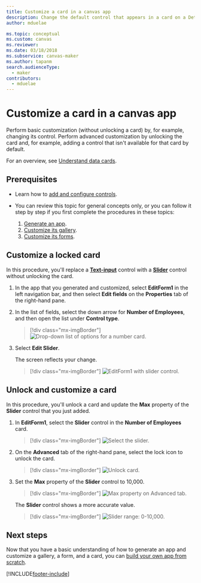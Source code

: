 ```yaml
---
title: Customize a card in a canvas app
description: Change the default control that appears in a card on a Details or Edit form in a canvas app.
author: mduelae

ms.topic: conceptual
ms.custom: canvas
ms.reviewer: 
ms.date: 03/18/2018
ms.subservice: canvas-maker
ms.author: tapanm
search.audienceType: 
  - maker
contributors:
  - mduelae
---
```

# Customize a card in a canvas app

Perform basic customization (without unlocking a card) by, for example, changing its control. Perform advanced customization by unlocking the card and, for example, adding a control that isn't available for that card by default.

For an overview, see [Understand data cards](working-with-cards.md).

## Prerequisites

- Learn how to [add and configure controls](add-configure-controls.md).
- You can review this topic for general concepts only, or you can follow it step by step if you first complete the procedures in these topics:

    1. [Generate an app](data-platform-create-app.md).
    1. [Customize its gallery](customize-layout-sharepoint.md).
    1. [Customize its forms](customize-forms-sharepoint.md).

## Customize a locked card

In this procedure, you'll replace a **[Text-input](controls/control-text-input.md)** control with a **[Slider](controls/control-slider.md)** control without unlocking the card.

1. In the app that you generated and customized, select **EditForm1** in the left navigation bar, and then select **Edit fields** on the **Properties** tab of the right-hand pane.

1. In the list of fields, select the down arrow for **Number of Employees**, and then open the list under **Control type**.

    > [!div class="mx-imgBorder"]
    > ![Drop-down list of options for a number card.](./media/customize-card/card-selector.png)

1. Select **Edit Slider**.

    The screen reflects your change.

    > [!div class="mx-imgBorder"]
    > ![EditForm1 with slider control.](./media/customize-card/add-slider.png)

## Unlock and customize a card

In this procedure, you'll unlock a card and update the **Max** property of the **Slider** control that you just added.

1. In **EditForm1**, select the **Slider** control in the **Number of Employees** card.

    > [!div class="mx-imgBorder"]
    > ![Select the slider.](./media/customize-card/select-slider.png)

1. On the **Advanced** tab of the right-hand pane, select the lock icon to unlock the card.

    > [!div class="mx-imgBorder"]
    > ![Unlock card.](./media/customize-card/lock-icon.png)

1. Set the **Max** property of the **Slider** control to 10,000.

    > [!div class="mx-imgBorder"]
    > ![Max property on Advanced tab.](./media/customize-card/max-property.png)

    The **Slider** control shows a more accurate value.

    > [!div class="mx-imgBorder"]
    > ![Slider range: 0-10,000.](./media/customize-card/final-slider.png)

## Next steps

Now that you have a basic understanding of how to generate an app and customize a gallery, a form, and a card, you can [build your own app from scratch](data-platform-create-app-scratch.md).

[!INCLUDE[footer-include](../../includes/footer-banner.md)]
